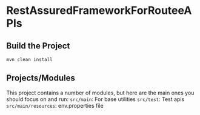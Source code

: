 
# RestAssuredFrameworkForRouteeAPIs

## Build the Project
```
mvn clean install
```

## Projects/Modules
This project contains a number of modules, but here are the main ones you should focus on and run: 
`src/main`: For base utilities 
`src/test`: Test apis
`src/main/resources`: env.properties file
